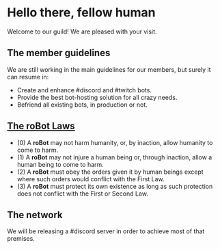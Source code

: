 # Hello there, fellow human
Welcome to our guild! We are pleased with your visit.

## The member guidelines
We are still working in the main guidelines for our members, but surely it can resume in:
- Create and enhance #discord and #twitch bots.
- Provide the best bot-hosting solution for all crazy needs.
- Befriend all existing bots, in production or not.

## [The roBot Laws](https://en.wikipedia.org/wiki/Three_Laws_of_Robotics)
- (0) A **roBot** may not harm humanity, or, by inaction, allow humanity to come to harm.
- (1) A **roBot** may not injure a human being or, through inaction, allow a human being to come to harm.
- (2) A **roBot** must obey the orders given it by human beings except where such orders would conflict with the First Law.
- (3) A **roBot** must protect its own existence as long as such protection does not conflict with the First or Second Law.

## The network
We will be releasing a #discord server in order to achieve most of that premises.
